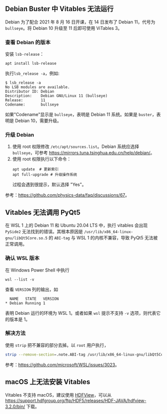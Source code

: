 ## Debian Buster 中 Vitables 无法运行

Debian 为了配合 2021 年 8 月 16 日开课，在 14 日发布了 Debian 11，代号为 `bullseye`。将 Debian 10 升级至 11 后即可使用 ViTables 3。

### 查看 Debian 的版本

安装 `lsb-release`：

```shell
apt install lsb-release
```

执行`lsb_release -a`，例如:

```shell
$ lsb_release -a
No LSB modules are available.
Distributor ID: Debian
Description:    Debian GNU/Linux 11 (bullseye)
Release:        11
Codename:       bullseye
```

如果"Codename"显示是 `bullseye`，表明是 Debian 11 系统。如果是 `buster`，表明是 Debian 10，需要升级。

### 升级 Debian

1. 使用 root 权限修改 `/etc/apt/sources.list`。Debian 系统应选择 `bullseye`，可参考 <https://mirrors.tuna.tsinghua.edu.cn/help/debian/>。
2. 使用 root 权限执行以下命令：
   ```shell
   apt update  # 更新索引
   apt full-upgrade # 升级操作系统
   ```
   过程会遇到很提示，默认选择 "Yes"。

参考：<https://github.com/physics-data/faq/discussions/67>。

## Vitables 无法调用 PyQt5

在 WSL 1 上的 Debian 11 和 Ubuntu 20.04 LTS 中，执行 vitables 会出现 `PySide2` 无法找到的错误。其根本原因是 `/usr/lib/x86_64-linux-gnu/libQt5Core.so.5` 的 `ABI-tag` 与 WSL 1 的内核不兼容，导致 PyQt5 无法被正常调用。

### 确认 WSL 版本

在 Windows Power Shell 中执行

```shell
wsl --list -v
```

查看 `VERSION` 列的输出，如

```shell
  NAME   STATE   VERSION
* Debian Running 1
```

表明 Debian 运行的环境为 WSL 1。或者如果 `wsl` 提示不支持 `-v` 选项，则代表它的版本是 1。

### 解决方法

使用 `strip` 把不兼容的部分去掉。以 `root` 用户执行，

```bash
strip --remove-section=.note.ABI-tag /usr/lib/x86_64-linux-gnu/libQt5Core.so.5
```

参考：<https://github.com/microsoft/WSL/issues/3023>。


## macOS 上无法安装 Vitables

Vitables 不支持 macOS，建议使用 [HDFView](https://www.hdfgroup.org/downloads/hdfview/#download)，可以从 <https://support.hdfgroup.org/ftp/HDF5/releases/HDF-JAVA/hdfview-3.2.0/bin/> 下载。